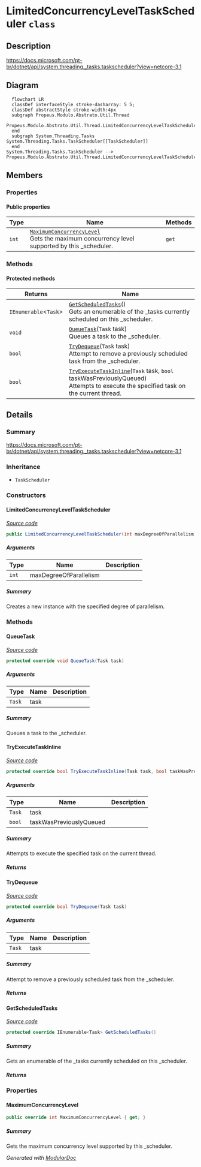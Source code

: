 # LimitedConcurrencyLevelTaskScheduler `class`

## Description
https://docs.microsoft.com/pt-br/dotnet/api/system.threading._tasks.taskscheduler?view=netcore-3.1

## Diagram
```mermaid
  flowchart LR
  classDef interfaceStyle stroke-dasharray: 5 5;
  classDef abstractStyle stroke-width:4px
  subgraph Propeus.Modulo.Abstrato.Util.Thread
  Propeus.Modulo.Abstrato.Util.Thread.LimitedConcurrencyLevelTaskScheduler[[LimitedConcurrencyLevelTaskScheduler]]
  end
  subgraph System.Threading.Tasks
System.Threading.Tasks.TaskScheduler[[TaskScheduler]]
  end
System.Threading.Tasks.TaskScheduler --> Propeus.Modulo.Abstrato.Util.Thread.LimitedConcurrencyLevelTaskScheduler
```

## Members
### Properties
#### Public  properties
| Type | Name | Methods |
| --- | --- | --- |
| `int` | [`MaximumConcurrencyLevel`](#maximumconcurrencylevel)<br>Gets the maximum concurrency level supported by this _scheduler. | `get` |

### Methods
#### Protected  methods
| Returns | Name |
| --- | --- |
| `IEnumerable`&lt;`Task`&gt; | [`GetScheduledTasks`](#getscheduledtasks)()<br>Gets an enumerable of the _tasks currently scheduled on this _scheduler. |
| `void` | [`QueueTask`](#queuetask)(`Task` task)<br>Queues a task to the _scheduler. |
| `bool` | [`TryDequeue`](#trydequeue)(`Task` task)<br>Attempt to remove a previously scheduled task from the _scheduler. |
| `bool` | [`TryExecuteTaskInline`](#tryexecutetaskinline)(`Task` task, `bool` taskWasPreviouslyQueued)<br>Attempts to execute the specified task on the current thread. |

## Details
### Summary
https://docs.microsoft.com/pt-br/dotnet/api/system.threading._tasks.taskscheduler?view=netcore-3.1

### Inheritance
 - `TaskScheduler`

### Constructors
#### LimitedConcurrencyLevelTaskScheduler
[*Source code*](https://github.com///blob//src/Propeus.Modulo.Abstrato/Util/Thread/LimitedConcurrencyLevelTaskScheduler.cs#L17)
```csharp
public LimitedConcurrencyLevelTaskScheduler(int maxDegreeOfParallelism)
```
##### Arguments
| Type | Name | Description |
| --- | --- | --- |
| `int` | maxDegreeOfParallelism |  |

##### Summary
Creates a new instance with the specified degree of parallelism.

### Methods
#### QueueTask
[*Source code*](https://github.com///blob//src/Propeus.Modulo.Abstrato/Util/Thread/LimitedConcurrencyLevelTaskScheduler.cs#L44)
```csharp
protected override void QueueTask(Task task)
```
##### Arguments
| Type | Name | Description |
| --- | --- | --- |
| `Task` | task |  |

##### Summary
Queues a task to the _scheduler.

#### TryExecuteTaskInline
[*Source code*](https://github.com///blob//src/Propeus.Modulo.Abstrato/Util/Thread/LimitedConcurrencyLevelTaskScheduler.cs#L103)
```csharp
protected override bool TryExecuteTaskInline(Task task, bool taskWasPreviouslyQueued)
```
##### Arguments
| Type | Name | Description |
| --- | --- | --- |
| `Task` | task |  |
| `bool` | taskWasPreviouslyQueued |  |

##### Summary
Attempts to execute the specified task on the current thread.

##### Returns


#### TryDequeue
[*Source code*](https://github.com///blob//src/Propeus.Modulo.Abstrato/Util/Thread/LimitedConcurrencyLevelTaskScheduler.cs#L128)
```csharp
protected override bool TryDequeue(Task task)
```
##### Arguments
| Type | Name | Description |
| --- | --- | --- |
| `Task` | task |  |

##### Summary
Attempt to remove a previously scheduled task from the _scheduler.

##### Returns


#### GetScheduledTasks
[*Source code*](https://github.com///blob//src/Propeus.Modulo.Abstrato/Util/Thread/LimitedConcurrencyLevelTaskScheduler.cs#L145)
```csharp
protected override IEnumerable<Task> GetScheduledTasks()
```
##### Summary
Gets an enumerable of the _tasks currently scheduled on this _scheduler.

##### Returns


### Properties
#### MaximumConcurrencyLevel
```csharp
public override int MaximumConcurrencyLevel { get; }
```
##### Summary
Gets the maximum concurrency level supported by this _scheduler.

*Generated with* [*ModularDoc*](https://github.com/hailstorm75/ModularDoc)
